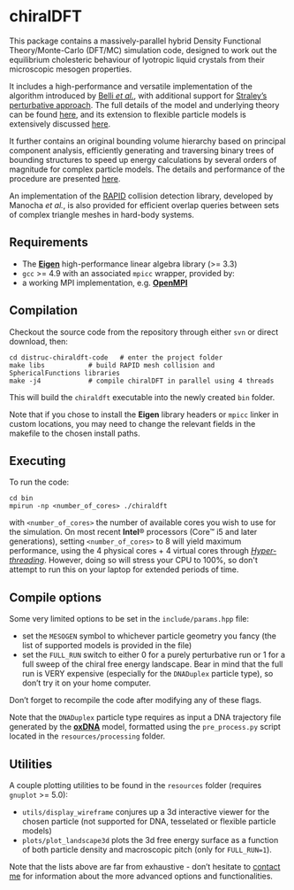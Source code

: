 # chiralDFT

This package contains a massively-parallel hybrid Density Functional Theory/Monte-Carlo (DFT/MC) simulation code, designed to work out the equilibrium cholesteric behaviour of lyotropic liquid crystals from their microscopic mesogen properties.

It includes a high-performance and versatile implementation of the algorithm introduced by [Belli *et al.*](http://dx.doi.org/10.1103/PhysRevE.90.020503), with additional support for [Straley’s perturbative approach](http://dx.doi.org/10.1103/PhysRevA.14.1835). The full details of the model and underlying theory can be found [here](http://dx.doi.org/10.1063/1.4982934), and its extension to flexible particle models is extensively discussed [here](http://dx.doi.org/10.1080/00268976.2018.1464226).

It further contains an original bounding volume hierarchy based on principal component analysis, efficiently generating and traversing binary trees of bounding structures to speed up energy calculations by several orders of magnitude for complex particle models. The details and performance of the procedure are presented [here](http://dx.doi.org/10.1063/1.5002666).

An implementation of the [RAPID](http://dx.doi.org/10.1145/237170.237244) collision detection library, developed by Manocha *et al.*, is also provided for efficient overlap queries between sets of complex triangle meshes in hard-body systems.


## Requirements

* The [**Eigen**](https://eigen.tuxfamily.org) high-performance linear algebra library (>= 3.3)
* `gcc` >= 4.9 with an associated `mpicc` wrapper, provided by:
* a working MPI implementation, e.g. [**OpenMPI**](https://www.open-mpi.org)



## Compilation

Checkout the source code from the repository through either `svn` or direct download, then:

~~~shell
cd distruc-chiraldft-code	# enter the project folder
make libs			# build RAPID mesh collision and SphericalFunctions libraries
make -j4			# compile chiralDFT in parallel using 4 threads
~~~

This will build the `chiraldft` executable into the newly created `bin` folder.

Note that if you chose to install the **Eigen** library headers or `mpicc` linker in custom locations, you may need to change the relevant fields in the makefile to the chosen install paths.



## Executing

To run the code:

~~~shell
cd bin
mpirun -np <number_of_cores> ./chiraldft
~~~

with `<number_of_cores>` the number of available cores you wish to use for the simulation.
On most recent **Intel**® processors (Core™ i5 and later generations), setting `<number_of_cores>` to 8 will yield maximum performance, using the 4 physical cores + 4 virtual cores through [*Hyper-threading*](https://en.wikipedia.org/wiki/Hyper-threading). However, doing so will stress your CPU to 100%, so don't attempt to run this on your laptop for extended periods of time.



## Compile options

Some very limited options to be set in the `include/params.hpp` file:

* set the `MESOGEN` symbol to whichever particle geometry you fancy (the list of supported models is provided in the file)
* set the `FULL_RUN` switch to either 0 for a purely perturbative run or 1 for a full sweep of the chiral free energy landscape. Bear in mind that the full run is VERY expensive (especially for the `DNADuplex` particle type), so don’t try it on your home computer.

Don’t forget to recompile the code after modifying any of these flags.

Note that the `DNADuplex` particle type requires as input a DNA trajectory file generated by the [**oxDNA**](https://sourceforge.net/projects/oxdna/) model, formatted using the `pre_process.py` script located in the `resources/processing` folder.



## Utilities

A couple plotting utilities to be found in the `resources` folder (requires `gnuplot` >= 5.0):

* `utils/display_wireframe` conjures up a 3d interactive viewer for the chosen particle (not supported for DNA, tesselated or flexible particle models)
* `plots/plot_landscape3d` plots the 3d free energy surface as a function of both particle density and macroscopic pitch (only for `FULL_RUN=1`).

Note that the lists above are far from exhaustive - don’t hesitate to [contact me](mailto:maxime.tortora@chem.ox.ac.uk) for information about the more advanced options and functionalities.
